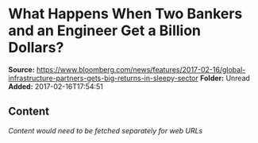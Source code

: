 # What Happens When Two Bankers and an Engineer Get a Billion Dollars?

**Source:** https://www.bloomberg.com/news/features/2017-02-16/global-infrastructure-partners-gets-big-returns-in-sleepy-sector
**Folder:** Unread
**Added:** 2017-02-16T17:54:51




## Content
*Content would need to be fetched separately for web URLs*
